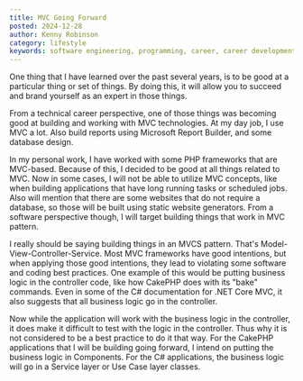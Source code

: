 ```yaml
---
title: MVC Going Forward
posted: 2024-12-28
author: Kenny Robinson
category: lifestyle
keywords: software engineering, programming, career, career development
---
```


One thing that I have learned over the past several years, is to be good at a particular thing 
or set of things. By doing this, it will allow you to succeed and brand yourself as an 
expert in those things.

From a technical career perspective, one of those things was becoming good at building and working 
with MVC technologies. At my day job, I use MVC a lot. Also build reports using Microsoft Report 
Builder, and some database design. 

In my personal work, I have worked with some PHP frameworks that are MVC-based. Because of this, 
I decided to be good at all things related to MVC. Now in some cases, I will not be able to utilize 
MVC concepts, like when building applications that have long running tasks or scheduled jobs. Also 
will mention that there are some websites that do not require a database, so those will be built 
using static website generators. 
From a software perspective though, I will target building things that work in MVC pattern.

I really should be saying building things in an MVCS pattern. That's Model-View-Controller-Service. 
Most MVC frameworks have good intentions, but when applying those good intentions, they lead 
to violating some software and coding best practices. One example of this would be putting business 
logic in the controller code, like how CakePHP does with its "bake" commands. Even in some of the 
C# documentation for .NET Core MVC, it also suggests that all business logic go in the controller.

Now while the application will work with the business logic in the controller, it does make it
difficult to test with the logic in the controller. Thus why it is not considered to be a best
practice to do it that way. 
For the CakePHP applications that I will be building going forward, I intend on putting the business 
logic in Components. For the C# applications, the business logic will go in a Service layer or 
Use Case layer classes.

